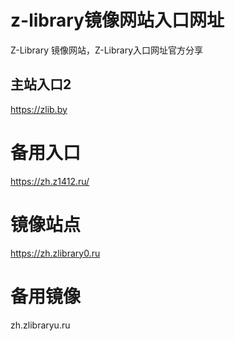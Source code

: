 # z-library镜像网站入口网址
Z-Library 镜像网站，Z-Library入口网址官方分享
## 主站入口2
https://zlib.by

# 备用入口
https://zh.z1412.ru/

# 镜像站点
https://zh.zlibrary0.ru

# 备用镜像
zh.zlibraryu.ru
